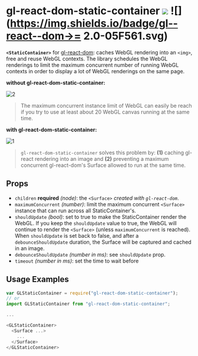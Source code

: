 # gl-react-dom-static-container ![](https://img.shields.io/npm/v/gl-react-dom-static-container.svg) ![](https://img.shields.io/badge/gl--react--dom->= 2.0-05F561.svg)

**`<StaticContainer>`** for [gl-react-dom](https://github.com/ProjectSeptemberInc/gl-react-dom): caches WebGL rendering into an `<img>`, free and reuse WebGL contexts. The library schedules the WebGL renderings to limit the maximum concurrent number of running WebGL contexts in order to display a lot of WebGL renderings on the same page.


**without gl-react-dom-static-container:**

![2](https://cloud.githubusercontent.com/assets/211411/12009982/556bb112-ac92-11e5-93cb-748223c1955e.GIF)

> The maximum concurrent instance limit of WebGL can easily be reach if you try to use at least about 20 WebGL canvas running at the same time.

**with gl-react-dom-static-container:**

![1](https://cloud.githubusercontent.com/assets/211411/12009981/55574b1e-ac92-11e5-9bf8-d2e82d5b2104.GIF)

> `gl-react-dom-static-container` solves this problem by: **(1)** caching gl-react rendering into an image and **(2)** preventing a maximum concurrent gl-react-dom's Surface allowed to run at the same time.

## Props

- `children` **required** *(node)*: the `<Surface>` *created with `gl-react-dom`*.
- `maximumConcurrent` *(number)*: limit the maximum concurrent `<Surface>` instance that can run across all StaticContainer's.
- `shouldUpdate` *(bool)*: set to true to make the StaticContainer render the WebGL. If you keep the `shouldUpdate` value to true, the WebGL will continue to render the `<Surface>` (unless `maximumConcurrent` is reached). When `shouldUpdate` is set back to false, and after a `debounceShouldUpdate` duration, the Surface will be captured and cached in an image.
- `debounceShouldUpdate` *(number in ms)*: see `shouldUpdate` prop.
- `timeout` *(number in ms)*: set the time to wait before

## Usage Examples

```js
var GLStaticContainer = require("gl-react-dom-static-container");
// or
import GLStaticContainer from "gl-react-dom-static-container";

...

<GLStaticContainer>
  <Surface ...>
    ...
  </Surface>
</GLStaticContainer>
```
